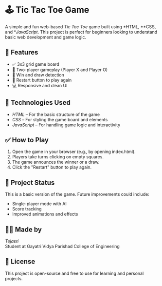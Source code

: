# 🕹 Tic Tac Toe Game

A simple and fun web-based *Tic Tac Toe* game built using *HTML, **CSS, and **JavaScript*. This project is perfect for beginners looking to understand basic web development and game logic.


## 🎯 Features

- ✅ 3x3 grid game board
- 👥 Two-player gameplay (Player X and Player O)
- 🧠 Win and draw detection
- 🔄 Restart button to play again
- 💻 Responsive and clean UI


## 📁 Technologies Used

- *HTML* – For the basic structure of the game
- *CSS* – For styling the game board and elements
- *JavaScript* – For handling game logic and interactivity


## ✅ How to Play

1. Open the game in your browser (e.g., by opening index.html).
2. Players take turns clicking on empty squares.
3. The game announces the winner or a draw.
4. Click the "Restart" button to play again.


## 📌 Project Status

This is a basic version of the game. Future improvements could include:
- Single-player mode with AI
- Score tracking
- Improved animations and effects


## 🙋‍♀ Made by

*Tejasri*  
Student at Gayatri Vidya Parishad College of Engineering  


## 📝 License

This project is open-source and free to use for learning and personal projects.
